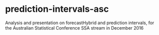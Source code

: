 # prediction-intervals-asc
Analysis and presentation on forecastHybrid and prediction intervals, for the Australian Statistical Conference SSA stream in December 2016
